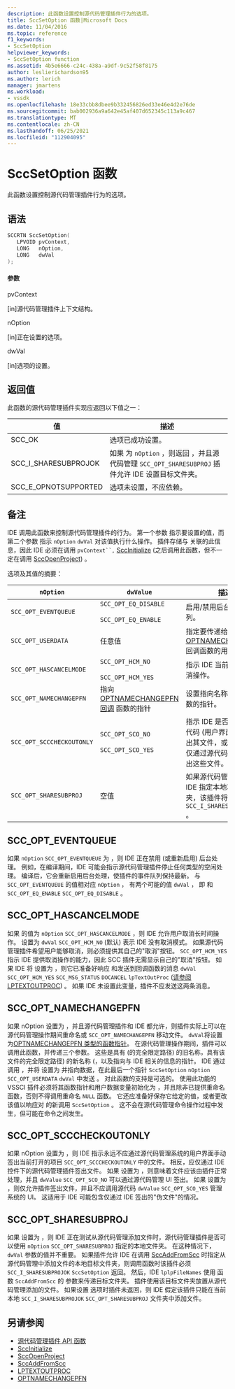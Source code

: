 ```yaml
---
description: 此函数设置控制源代码管理插件行为的选项。
title: SccSetOption 函数|Microsoft Docs
ms.date: 11/04/2016
ms.topic: reference
f1_keywords:
- SccSetOption
helpviewer_keywords:
- SccSetOption function
ms.assetid: 4b5e6666-c24c-438a-a9df-9c52f58f8175
author: leslierichardson95
ms.author: lerich
manager: jmartens
ms.workload:
- vssdk
ms.openlocfilehash: 18e33cbb8dbee9b332456826ed33e46e4d2e76de
ms.sourcegitcommit: bab002936a9a642e45af407d652345c113a9c467
ms.translationtype: MT
ms.contentlocale: zh-CN
ms.lasthandoff: 06/25/2021
ms.locfileid: "112904095"
---
```

# <a name="sccsetoption-function"></a>SccSetOption 函数
此函数设置控制源代码管理插件行为的选项。

## <a name="syntax"></a>语法

```cpp
SCCRTN SccSetOption(
   LPVOID pvContext,
   LONG   nOption,
   LONG   dwVal
);
```

#### <a name="parameters"></a>参数
 pvContext

[in]源代码管理插件上下文结构。

 nOption

[in]正在设置的选项。

 dwVal

[in]选项的设置。

## <a name="return-value"></a>返回值
 此函数的源代码管理插件实现应返回以下值之一：

|值|描述|
|-----------|-----------------|
|SCC_OK|选项已成功设置。|
|SCC_I_SHARESUBPROJOK|如果 为 `nOption` ，则返回 ，并且源代码管理 `SCC_OPT_SHARESUBPROJ` 插件允许 IDE 设置目标文件夹。|
|SCC_E_OPNOTSUPPORTED|选项未设置，不应依赖。|

## <a name="remarks"></a>备注
 IDE 调用此函数来控制源代码管理插件的行为。 第一个参数 指示要设置的值，而第二个参数 指示 `nOption` `dwVal` 对该值执行什么操作。 插件存储与 关联的此信息，因此 IDE 必须在调用 `pvContext``,` [SccInitialize](../extensibility/sccinitialize-function.md) (之后调用此函数，但不一定在调用 [SccOpenProject](../extensibility/sccopenproject-function.md)) 。

 选项及其值的摘要：

|`nOption`|`dwValue`|描述|
|---------------|---------------|-----------------|
|`SCC_OPT_EVENTQUEUE`|`SCC_OPT_EQ_DISABLE`<br /><br /> `SCC_OPT_EQ_ENABLE`|启用/禁用后台事件队列。|
|`SCC_OPT_USERDATA`|任意值|指定要传递给 [OPTNAMECHANGEPFN](../extensibility/optnamechangepfn.md) 回调函数的用户值。|
|`SCC_OPT_HASCANCELMODE`|`SCC_OPT_HCM_NO`<br /><br /> `SCC_OPT_HCM_YES`|指示 IDE 当前是否支持取消操作。|
|`SCC_OPT_NAMECHANGEPFN`|指向 [OPTNAMECHANGEPFN 回调](../extensibility/optnamechangepfn.md) 函数的指针|设置指向名称更改回调函数的指针。|
|`SCC_OPT_SCCCHECKOUTONLY`|`SCC_OPT_SCO_NO`<br /><br /> `SCC_OPT_SCO_YES`|指示 IDE 是否允许通过源代码 (用户界面) 手动签出其文件，或者是否必须仅通过源代码管理插件签出这些文件。|
|`SCC_OPT_SHARESUBPROJ`|空值|如果源代码管理插件允许 IDE 指定本地项目文件夹，该插件将返回 `SCC_I_SHARESUBPROJOK` 。|

## <a name="scc_opt_eventqueue"></a>SCC_OPT_EVENTQUEUE
 如果 `nOption` `SCC_OPT_EVENTQUEUE` 为 ，则 IDE 正在禁用 (或重新启用) 后台处理。 例如，在编译期间，IDE 可能会指示源代码管理插件停止任何类型的空闲处理。 编译后，它会重新启用后台处理，使插件的事件队列保持最新。 与 `SCC_OPT_EVENTQUEUE` 的值相对应 `nOption` ， 有两个可能的值 `dwVal` ， 即 和 `SCC_OPT_EQ_ENABLE` `SCC_OPT_EQ_DISABLE` 。

## <a name="scc_opt_hascancelmode"></a>SCC_OPT_HASCANCELMODE
 如果 的值为 `nOption` `SCC_OPT_HASCANCELMODE` ，则 IDE 允许用户取消长时间操作。 设置为 `dwVal` `SCC_OPT_HCM_NO` (默认) 表示 IDE 没有取消模式。 如果源代码管理插件希望用户能够取消，则必须提供其自己的"取消"按钮。 `SCC_OPT_HCM_YES` 指示 IDE 提供取消操作的能力，因此 SCC 插件无需显示自己的"取消"按钮。 如果 IDE 将 设置为 ，则它已准备好响应 和发送到回调函数的消息 `dwVal` `SCC_OPT_HCM_YES` `SCC_MSG_STATUS` `DOCANCEL` `lpTextOutProc` ([请参阅 LPTEXTOUTPROC](../extensibility/lptextoutproc.md)) 。 如果 IDE 未设置此变量，插件不应发送这两条消息。

## <a name="scc_opt_namechangepfn"></a>SCC_OPT_NAMECHANGEPFN
 如果 nOption 设置为 ，并且源代码管理插件和 IDE 都允许，则插件实际上可以在源代码管理操作期间重命名或 `SCC_OPT_NAMECHANGEPFN` 移动文件。 `dwVal`将设置为[OPTNAMECHANGEPFN 类型的函数指针](../extensibility/optnamechangepfn.md)。 在源代码管理操作期间，插件可以调用此函数，并传递三个参数。 这些是具有 (的完全限定路径) 的旧名称，具有该文件的完全限定路径) 的新名称 (，以及指向与 IDE 相关的信息的指针。 IDE 通过调用 ，并将 设置为 并指向数据，在此最后一个指针 `SccSetOption` `nOption` `SCC_OPT_USERDATA` `dwVal` 中发送 。 对此函数的支持是可选的。 使用此功能的 VSSCI 插件必须将其函数指针和用户数据变量初始化为 ，并且除非已提供重命名函数，否则不得调用重命名 `NULL` 函数。 它还应准备好保存它给定的值，或者更改该值以响应对 的新调用 `SccSetOption` 。 这不会在源代码管理命令操作过程中发生，但可能在命令之间发生。

## <a name="scc_opt_scccheckoutonly"></a>SCC_OPT_SCCCHECKOUTONLY
 如果 nOption 设置为 ，则 IDE 指示永远不应通过源代码管理系统的用户界面手动签出当前打开的项目 `SCC_OPT_SCCCHECKOUTONLY` 中的文件。 相反，应仅通过 IDE 控件下的源代码管理插件签出文件。 如果 设置为 ，则意味着文件应该由插件正常处理，并且 `dwValue` `SCC_OPT_SCO_NO` 可以通过源代码管理 UI 签出。 如果 设置为 ，则仅允许插件签出文件，并且不应调用源代码 `dwValue` `SCC_OPT_SCO_YES` 管理系统的 UI。 这适用于 IDE 可能包含仅通过 IDE 签出的"伪文件"的情况。

## <a name="scc_opt_sharesubproj"></a>SCC_OPT_SHARESUBPROJ
 如果 设置为 ，则 IDE 正在测试从源代码管理添加文件时，源代码管理插件是否可以使用 `nOption` `SCC_OPT_SHARESUBPROJ` 指定的本地文件夹。 在这种情况下， `dwVal` 参数的值并不重要。 如果插件允许 IDE 在调用 [SccAddFromScc](../extensibility/sccaddfromscc-function.md) 时指定从源代码管理中添加文件的本地目标文件夹，则调用函数时该插件必须 `SCC_I_SHARESUBPROJOK` `SccSetOption` 返回。 然后，IDE `lplpFileNames` 使用 函数 `SccAddFromScc` 的 参数来传递目标文件夹。 插件使用该目标文件夹放置从源代码管理添加的文件。 如果设置 选项时插件未返回，则 IDE 假定该插件只能在当前本地 `SCC_I_SHARESUBPROJOK` `SCC_OPT_SHARESUBPROJ` 文件夹中添加文件。

## <a name="see-also"></a>另请参阅
- [源代码管理插件 API 函数](../extensibility/source-control-plug-in-api-functions.md)
- [SccInitialize](../extensibility/sccinitialize-function.md)
- [SccOpenProject](../extensibility/sccopenproject-function.md)
- [SccAddFromScc](../extensibility/sccaddfromscc-function.md)
- [LPTEXTOUTPROC](../extensibility/lptextoutproc.md)
- [OPTNAMECHANGEPFN](../extensibility/optnamechangepfn.md)
